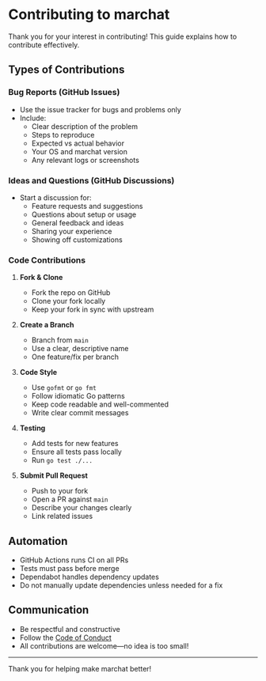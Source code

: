 # Contributing to marchat

Thank you for your interest in contributing! This guide explains how to contribute effectively.

## Types of Contributions

### Bug Reports (GitHub Issues)
- Use the issue tracker for bugs and problems only
- Include:
  - Clear description of the problem
  - Steps to reproduce
  - Expected vs actual behavior
  - Your OS and marchat version
  - Any relevant logs or screenshots

### Ideas and Questions (GitHub Discussions)
- Start a discussion for:
  - Feature requests and suggestions
  - Questions about setup or usage
  - General feedback and ideas
  - Sharing your experience
  - Showing off customizations

### Code Contributions

1. **Fork & Clone**
   - Fork the repo on GitHub
   - Clone your fork locally
   - Keep your fork in sync with upstream

2. **Create a Branch**
   - Branch from `main`
   - Use a clear, descriptive name
   - One feature/fix per branch

3. **Code Style**
   - Use `gofmt` or `go fmt`
   - Follow idiomatic Go patterns
   - Keep code readable and well-commented
   - Write clear commit messages

4. **Testing**
   - Add tests for new features
   - Ensure all tests pass locally
   - Run `go test ./...`

5. **Submit Pull Request**
   - Push to your fork
   - Open a PR against `main`
   - Describe your changes clearly
   - Link related issues

## Automation

- GitHub Actions runs CI on all PRs
- Tests must pass before merge
- Dependabot handles dependency updates
- Do not manually update dependencies unless needed for a fix

## Communication

- Be respectful and constructive
- Follow the [Code of Conduct](CODE_OF_CONDUCT.md)
- All contributions are welcome—no idea is too small!

---

Thank you for helping make marchat better! 
